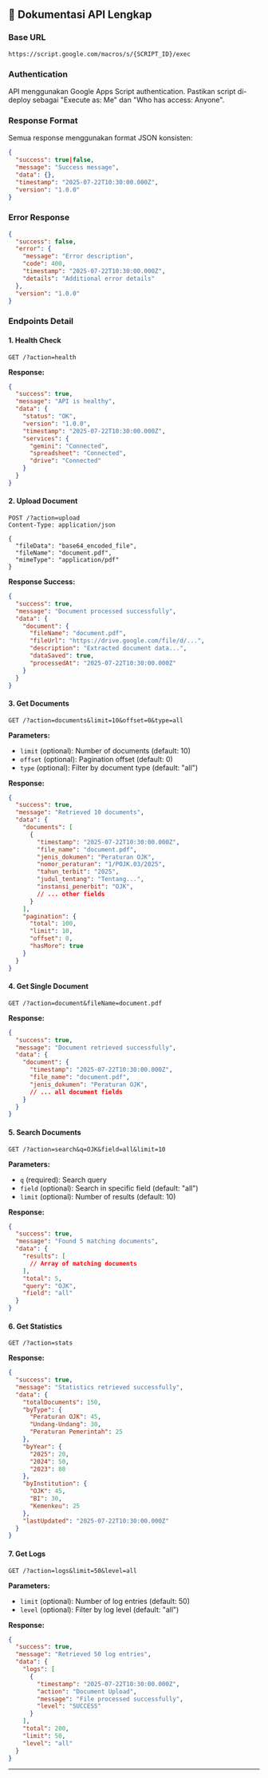 ## 📡 Dokumentasi API Lengkap

### **Base URL**
```
https://script.google.com/macros/s/{SCRIPT_ID}/exec
```

### **Authentication**
API menggunakan Google Apps Script authentication. Pastikan script di-deploy sebagai "Execute as: Me" dan "Who has access: Anyone".

### **Response Format**
Semua response menggunakan format JSON konsisten:

```json
{
  "success": true|false,
  "message": "Success message",
  "data": {},
  "timestamp": "2025-07-22T10:30:00.000Z",
  "version": "1.0.0"
}
```

### **Error Response**
```json
{
  "success": false,
  "error": {
    "message": "Error description",
    "code": 400,
    "timestamp": "2025-07-22T10:30:00.000Z",
    "details": "Additional error details"
  },
  "version": "1.0.0"
}
```

### **Endpoints Detail**

#### 1. **Health Check**
```http
GET /?action=health
```

**Response:**
```json
{
  "success": true,
  "message": "API is healthy",
  "data": {
    "status": "OK",
    "version": "1.0.0",
    "timestamp": "2025-07-22T10:30:00.000Z",
    "services": {
      "gemini": "Connected",
      "spreadsheet": "Connected",
      "drive": "Connected"
    }
  }
}
```

#### 2. **Upload Document**
```http
POST /?action=upload
Content-Type: application/json

{
  "fileData": "base64_encoded_file",
  "fileName": "document.pdf",
  "mimeType": "application/pdf"
}
```

**Response Success:**
```json
{
  "success": true,
  "message": "Document processed successfully",
  "data": {
    "document": {
      "fileName": "document.pdf",
      "fileUrl": "https://drive.google.com/file/d/...",
      "description": "Extracted document data...",
      "dataSaved": true,
      "processedAt": "2025-07-22T10:30:00.000Z"
    }
  }
}
```

#### 3. **Get Documents**
```http
GET /?action=documents&limit=10&offset=0&type=all
```

**Parameters:**
- `limit` (optional): Number of documents (default: 10)
- `offset` (optional): Pagination offset (default: 0)
- `type` (optional): Filter by document type (default: "all")

**Response:**
```json
{
  "success": true,
  "message": "Retrieved 10 documents",
  "data": {
    "documents": [
      {
        "timestamp": "2025-07-22T10:30:00.000Z",
        "file_name": "document.pdf",
        "jenis_dokumen": "Peraturan OJK",
        "nomor_peraturan": "1/POJK.03/2025",
        "tahun_terbit": "2025",
        "judul_tentang": "Tentang...",
        "instansi_penerbit": "OJK",
        // ... other fields
      }
    ],
    "pagination": {
      "total": 100,
      "limit": 10,
      "offset": 0,
      "hasMore": true
    }
  }
}
```

#### 4. **Get Single Document**
```http
GET /?action=document&fileName=document.pdf
```

**Response:**
```json
{
  "success": true,
  "message": "Document retrieved successfully",
  "data": {
    "document": {
      "timestamp": "2025-07-22T10:30:00.000Z",
      "file_name": "document.pdf",
      "jenis_dokumen": "Peraturan OJK",
      // ... all document fields
    }
  }
}
```

#### 5. **Search Documents**
```http
GET /?action=search&q=OJK&field=all&limit=10
```

**Parameters:**
- `q` (required): Search query
- `field` (optional): Search in specific field (default: "all")
- `limit` (optional): Number of results (default: 10)

**Response:**
```json
{
  "success": true,
  "message": "Found 5 matching documents",
  "data": {
    "results": [
      // Array of matching documents
    ],
    "total": 5,
    "query": "OJK",
    "field": "all"
  }
}
```

#### 6. **Get Statistics**
```http
GET /?action=stats
```

**Response:**
```json
{
  "success": true,
  "message": "Statistics retrieved successfully",
  "data": {
    "totalDocuments": 150,
    "byType": {
      "Peraturan OJK": 45,
      "Undang-Undang": 30,
      "Peraturan Pemerintah": 25
    },
    "byYear": {
      "2025": 20,
      "2024": 50,
      "2023": 80
    },
    "byInstitution": {
      "OJK": 45,
      "BI": 30,
      "Kemenkeu": 25
    },
    "lastUpdated": "2025-07-22T10:30:00.000Z"
  }
}
```

#### 7. **Get Logs**
```http
GET /?action=logs&limit=50&level=all
```

**Parameters:**
- `limit` (optional): Number of log entries (default: 50)
- `level` (optional): Filter by log level (default: "all")

**Response:**
```json
{
  "success": true,
  "message": "Retrieved 50 log entries",
  "data": {
    "logs": [
      {
        "timestamp": "2025-07-22T10:30:00.000Z",
        "action": "Document Upload",
        "message": "File processed successfully",
        "level": "SUCCESS"
      }
    ],
    "total": 200,
    "limit": 50,
    "level": "all"
  }
}
```

---
